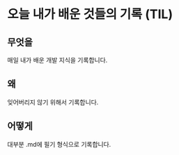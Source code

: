 # 오늘 내가 배운 것들의 기록 (TIL)

## 무엇을

매일 내가 배운 개발 지식을 기록합니다.

## 왜

잊어버리지 않기 위해서 기록합니다.

## 어떻게

대부분 .md에 필기 형식으로 기록합니다.

